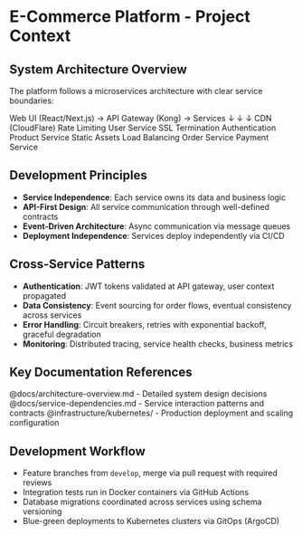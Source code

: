 # E-Commerce Platform - Project Context

## System Architecture Overview

The platform follows a microservices architecture with clear service boundaries:

Web UI (React/Next.js) → API Gateway (Kong) → Services
    ↓                           ↓                 ↓
CDN (CloudFlare)        Rate Limiting          User Service
SSL Termination         Authentication         Product Service
Static Assets           Load Balancing         Order Service
Payment Service

## Development Principles

- **Service Independence**: Each service owns its data and business logic
- **API-First Design**: All service communication through well-defined contracts
- **Event-Driven Architecture**: Async communication via message queues
- **Deployment Independence**: Services deploy independently via CI/CD

## Cross-Service Patterns

- **Authentication**: JWT tokens validated at API gateway, user context propagated
- **Data Consistency**: Event sourcing for order flows, eventual consistency across services
- **Error Handling**: Circuit breakers, retries with exponential backoff, graceful degradation
- **Monitoring**: Distributed tracing, service health checks, business metrics

## Key Documentation References
@docs/architecture-overview.md - Detailed system design decisions
@docs/service-dependencies.md - Service interaction patterns and contracts
@infrastructure/kubernetes/ - Production deployment and scaling configuration

## Development Workflow
- Feature branches from `develop`, merge via pull request with required reviews
- Integration tests run in Docker containers via GitHub Actions
- Database migrations coordinated across services using schema versioning
- Blue-green deployments to Kubernetes clusters via GitOps (ArgoCD)